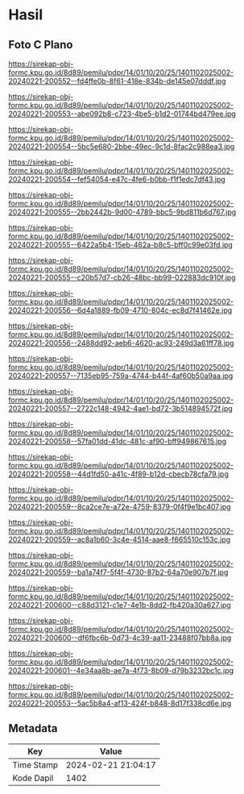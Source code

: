 # Hasil

## Foto C Plano

https://sirekap-obj-formc.kpu.go.id/8d89/pemilu/pdpr/14/01/10/20/25/1401102025002-20240221-200552--fd4ffe0b-8f61-418e-834b-de145e07dddf.jpg

https://sirekap-obj-formc.kpu.go.id/8d89/pemilu/pdpr/14/01/10/20/25/1401102025002-20240221-200553--abe092b8-c723-4be5-b1d2-01744bd479ee.jpg

https://sirekap-obj-formc.kpu.go.id/8d89/pemilu/pdpr/14/01/10/20/25/1401102025002-20240221-200554--5bc5e680-2bbe-49ec-9c1d-8fac2c988ea3.jpg

https://sirekap-obj-formc.kpu.go.id/8d89/pemilu/pdpr/14/01/10/20/25/1401102025002-20240221-200554--fef54054-e47c-4fe6-b0bb-f1f1edc7df43.jpg

https://sirekap-obj-formc.kpu.go.id/8d89/pemilu/pdpr/14/01/10/20/25/1401102025002-20240221-200555--2bb2442b-9d00-4789-bbc5-9bd811b6d767.jpg

https://sirekap-obj-formc.kpu.go.id/8d89/pemilu/pdpr/14/01/10/20/25/1401102025002-20240221-200555--6422a5b4-15eb-462a-b8c5-bff0c99e03fd.jpg

https://sirekap-obj-formc.kpu.go.id/8d89/pemilu/pdpr/14/01/10/20/25/1401102025002-20240221-200555--c20b57d7-cb26-48bc-bb99-022883dc910f.jpg

https://sirekap-obj-formc.kpu.go.id/8d89/pemilu/pdpr/14/01/10/20/25/1401102025002-20240221-200556--6d4a1889-fb09-4710-804c-ec8d7f41462e.jpg

https://sirekap-obj-formc.kpu.go.id/8d89/pemilu/pdpr/14/01/10/20/25/1401102025002-20240221-200556--2488dd92-aeb6-4620-ac93-249d3a61ff78.jpg

https://sirekap-obj-formc.kpu.go.id/8d89/pemilu/pdpr/14/01/10/20/25/1401102025002-20240221-200557--7135eb95-759a-4744-b44f-4af60b50a9aa.jpg

https://sirekap-obj-formc.kpu.go.id/8d89/pemilu/pdpr/14/01/10/20/25/1401102025002-20240221-200557--2722c148-4942-4ae1-bd72-3b514894572f.jpg

https://sirekap-obj-formc.kpu.go.id/8d89/pemilu/pdpr/14/01/10/20/25/1401102025002-20240221-200558--57fa01dd-41dc-481c-af90-bff949867615.jpg

https://sirekap-obj-formc.kpu.go.id/8d89/pemilu/pdpr/14/01/10/20/25/1401102025002-20240221-200558--44d1fd50-a41c-4f89-b12d-cbecb78cfa79.jpg

https://sirekap-obj-formc.kpu.go.id/8d89/pemilu/pdpr/14/01/10/20/25/1401102025002-20240221-200559--8ca2ce7e-a72e-4759-8379-0f4f9e1bc407.jpg

https://sirekap-obj-formc.kpu.go.id/8d89/pemilu/pdpr/14/01/10/20/25/1401102025002-20240221-200559--ac8a1b60-3c4e-4514-aae8-f665510c153c.jpg

https://sirekap-obj-formc.kpu.go.id/8d89/pemilu/pdpr/14/01/10/20/25/1401102025002-20240221-200559--ba1a74f7-5f4f-4730-87b2-64a70e907b7f.jpg

https://sirekap-obj-formc.kpu.go.id/8d89/pemilu/pdpr/14/01/10/20/25/1401102025002-20240221-200600--c88d3121-c1e7-4e1b-8dd2-fb420a30a627.jpg

https://sirekap-obj-formc.kpu.go.id/8d89/pemilu/pdpr/14/01/10/20/25/1401102025002-20240221-200600--df6fbc6b-0d73-4c39-aa11-23488f07bb8a.jpg

https://sirekap-obj-formc.kpu.go.id/8d89/pemilu/pdpr/14/01/10/20/25/1401102025002-20240221-200601--4e34aa8b-ae7a-4f73-8b09-d79b3232bc1c.jpg

https://sirekap-obj-formc.kpu.go.id/8d89/pemilu/pdpr/14/01/10/20/25/1401102025002-20240221-200553--5ac5b8a4-af13-424f-b848-8d17f338cd6e.jpg


## Metadata

| Key        | Value               |
| ---------- | ------------------- |
| Time Stamp | 2024-02-21 21:04:17 |
| Kode Dapil | 1402                |



